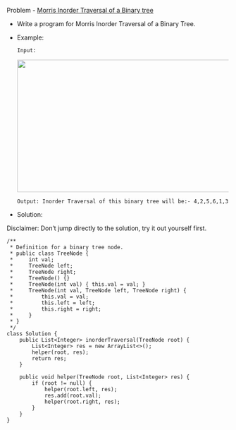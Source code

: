 Problem - [Morris Inorder Traversal of a Binary tree](https://leetcode.com/problems/binary-tree-inorder-traversal/)

- Write a program for Morris Inorder Traversal of a Binary Tree.

- Example:

      Input:
      
     <img src = "https://user-images.githubusercontent.com/101946115/213114849-7e65271b-b6e0-4df1-8e33-e2cd2dc41c08.png" height = 300 width = 600 />
     
      Output: Inorder Traversal of this binary tree will be:- 4,2,5,6,1,3

- Solution:

Disclaimer: Don’t jump directly to the solution, try it out yourself first.

```
/**
 * Definition for a binary tree node.
 * public class TreeNode {
 *     int val;
 *     TreeNode left;
 *     TreeNode right;
 *     TreeNode() {}
 *     TreeNode(int val) { this.val = val; }
 *     TreeNode(int val, TreeNode left, TreeNode right) {
 *         this.val = val;
 *         this.left = left;
 *         this.right = right;
 *     }
 * }
 */
class Solution {
    public List<Integer> inorderTraversal(TreeNode root) {
        List<Integer> res = new ArrayList<>();
        helper(root, res);
        return res;
    }

    public void helper(TreeNode root, List<Integer> res) {
        if (root != null) {
            helper(root.left, res);
            res.add(root.val);
            helper(root.right, res);
        }
    }
}
```
